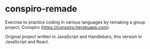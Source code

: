 # conspiro-remade

Exercise to practice coding in various languages by remaking a group project, Conspiro (https://conspiro.herokuapp.com). 

Original project written in JavaScript and Handlebars; this version in JavaScript and React.
